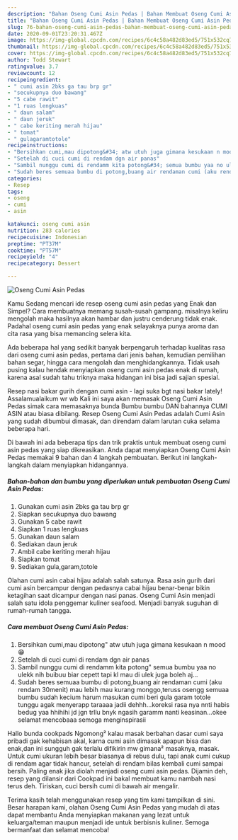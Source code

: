 ```yaml
---
description: "Bahan Oseng Cumi Asin Pedas | Bahan Membuat Oseng Cumi Asin Pedas Yang Enak Banget"
title: "Bahan Oseng Cumi Asin Pedas | Bahan Membuat Oseng Cumi Asin Pedas Yang Enak Banget"
slug: 76-bahan-oseng-cumi-asin-pedas-bahan-membuat-oseng-cumi-asin-pedas-yang-enak-banget
date: 2020-09-01T23:20:31.467Z
image: https://img-global.cpcdn.com/recipes/6c4c58a482d83ed5/751x532cq70/oseng-cumi-asin-pedas-foto-resep-utama.jpg
thumbnail: https://img-global.cpcdn.com/recipes/6c4c58a482d83ed5/751x532cq70/oseng-cumi-asin-pedas-foto-resep-utama.jpg
cover: https://img-global.cpcdn.com/recipes/6c4c58a482d83ed5/751x532cq70/oseng-cumi-asin-pedas-foto-resep-utama.jpg
author: Todd Stewart
ratingvalue: 3.7
reviewcount: 12
recipeingredient:
- " cumi asin 2bks ga tau brp gr"
- "secukupnya duo bawang"
- "5 cabe rawit"
- "1 ruas lengkuas"
- " daun salam"
- " daun jeruk"
- " cabe keriting merah hijau"
- " tomat"
- " gulagaramtotole"
recipeinstructions:
- "Bersihkan cumi,mau dipotong&#34; atw utuh juga gimana kesukaan n mood 😁"
- "Setelah di cuci cumi di rendam dgn air panas"
- "Sambil nunggu cumi di rendamm kita potong&#34; semua bumbu yaa no ulekk nih buibuu biar cepett tapi kl mau di ulek juga boleh aj..."
- "Sudah beres semuaa bumbu di potong,buang air rendaman cumi (aku rendam 30menit) mau lebih mau kurang monggo,teruss osengg semuaa bumbu sudah kecium harum masukan cumi beri gula garam totole tunggu agak menyerapp taraaaa jadii dehhh...koreksi rasa nya nnti habis bedug yaa hhihihi jd jgn trllu bnyk ngasih garamm nanti keasinan...okee selamat mencobaaa semoga menginspirasii"
categories:
- Resep
tags:
- oseng
- cumi
- asin

katakunci: oseng cumi asin 
nutrition: 283 calories
recipecuisine: Indonesian
preptime: "PT37M"
cooktime: "PT57M"
recipeyield: "4"
recipecategory: Dessert

---
```



![Oseng Cumi Asin Pedas](https://img-global.cpcdn.com/recipes/6c4c58a482d83ed5/751x532cq70/oseng-cumi-asin-pedas-foto-resep-utama.jpg)

Kamu Sedang mencari ide resep oseng cumi asin pedas yang Enak dan Simpel? Cara membuatnya memang susah-susah gampang. misalnya keliru mengolah maka hasilnya akan hambar dan justru cenderung tidak enak. Padahal oseng cumi asin pedas yang enak selayaknya punya aroma dan cita rasa yang bisa memancing selera kita.

Ada beberapa hal yang sedikit banyak berpengaruh terhadap kualitas rasa dari oseng cumi asin pedas, pertama dari jenis bahan, kemudian pemilihan bahan segar, hingga cara mengolah dan menghidangkannya. Tidak usah pusing kalau hendak menyiapkan oseng cumi asin pedas enak di rumah, karena asal sudah tahu triknya maka hidangan ini bisa jadi sajian spesial.

Resep nasi bakar gurih dengan cumi asin - lagi suka bgt nasi bakar lately! Assalamualaikum wr wb Kali ini saya akan memasak Oseng Cumi Asin Pedas simak cara memasaknya bunda Bumbu bumbu DAN bahannya CUMI ASIN atau biasa dibilang. Resep Oseng Cumi Asin Pedas adalah Cumi Asin yang sudah dibumbui dimasak, dan direndam dalam larutan cuka selama beberapa hari.


Di bawah ini ada beberapa tips dan trik praktis untuk membuat oseng cumi asin pedas yang siap dikreasikan. Anda dapat menyiapkan Oseng Cumi Asin Pedas memakai 9 bahan dan 4 langkah pembuatan. Berikut ini langkah-langkah dalam menyiapkan hidangannya.

<!--inarticleads1-->

##### Bahan-bahan dan bumbu yang diperlukan untuk pembuatan Oseng Cumi Asin Pedas:

1. Gunakan  cumi asin 2bks ga tau brp gr
1. Siapkan secukupnya duo bawang
1. Gunakan 5 cabe rawit
1. Siapkan 1 ruas lengkuas
1. Gunakan  daun salam
1. Sediakan  daun jeruk
1. Ambil  cabe keriting merah hijau
1. Siapkan  tomat
1. Sediakan  gula,garam,totole


Olahan cumi asin cabai hijau adalah salah satunya. Rasa asin gurih dari cumi asin bercampur dengan pedasnya cabai hijau benar-benar bikin ketagihan saat dicampur dengan nasi panas. Oseng Cumi Asin menjadi salah satu idola penggemar kuliner seafood. Menjadi banyak suguhan di rumah-rumah tangga. 

<!--inarticleads2-->

##### Cara membuat Oseng Cumi Asin Pedas:

1. Bersihkan cumi,mau dipotong&#34; atw utuh juga gimana kesukaan n mood 😁
1. Setelah di cuci cumi di rendam dgn air panas
1. Sambil nunggu cumi di rendamm kita potong&#34; semua bumbu yaa no ulekk nih buibuu biar cepett tapi kl mau di ulek juga boleh aj...
1. Sudah beres semuaa bumbu di potong,buang air rendaman cumi (aku rendam 30menit) mau lebih mau kurang monggo,teruss osengg semuaa bumbu sudah kecium harum masukan cumi beri gula garam totole tunggu agak menyerapp taraaaa jadii dehhh...koreksi rasa nya nnti habis bedug yaa hhihihi jd jgn trllu bnyk ngasih garamm nanti keasinan...okee selamat mencobaaa semoga menginspirasii


Hallo bunda cookpads Ngomong² kalau masak berbahan dasar cumi saya pribadi gak kehabisan akal, karna cumi asin dimasak apapun bisa dan enak,dan ini sungguh gak terlalu difikirin mw gimana² masaknya, masak. Untuk cumi ukuran lebih besar biasanya di rebus dulu, tapi anak cumi cukup di rendam agar tidak hancur, setelah di rendam bilas kembali cumi sampai bersih. Paling enak jika diolah menjadi oseng cumi asin pedas. Dijamin deh, resep yang dilansir dari Cookpad ini bakal membuat kamu nambah nasi terus deh. Tiriskan, cuci bersih cumi di bawah air mengalir. 

Terima kasih telah menggunakan resep yang tim kami tampilkan di sini. Besar harapan kami, olahan Oseng Cumi Asin Pedas yang mudah di atas dapat membantu Anda menyiapkan makanan yang lezat untuk keluarga/teman maupun menjadi ide untuk berbisnis kuliner. Semoga bermanfaat dan selamat mencoba!
